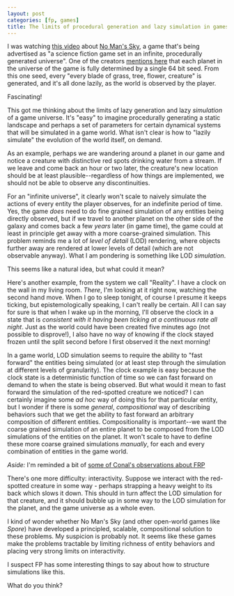 ```yaml
---
layout: post
categories: [fp, games]
title: The limits of procedural generation and lazy simulation in games
---
```


I was watching [this video](http://www.gamespot.com/videos/reality-check-how-does-no-mans-sky-actually-work/2300-6420148/) about [No Man's Sky](http://no-mans-sky.com/), a game that's being advertised as "a science fiction game set in an infinite, procedurally generated universe". One of the creators [mentions here](http://blog.us.playstation.com/2014/08/26/no-mans-sky-a-whole-universe-to-explore/) that each planet in the universe of the game is fully determined by a single 64 bit seed. From this one seed, every "every blade of grass, tree, flower, creature" is generated, and it's all done lazily, as the world is observed by the player.

Fascinating!

This got me thinking about the limits of lazy generation and lazy _simulation_ of a game universe. It's "easy" to imagine procedurally generating a static landscape and perhaps a set of parameters for certain dynamical systems that will be simulated in a game world. What isn't clear is how to "lazily simulate" the evolution of the world itself, on demand.

As an example, perhaps we are wandering around a planet in our game and notice a creature with distinctive red spots drinking water from a stream. If we leave and come back an hour or two later, the creature's new location should be at least plausible--regardless of how things are implemented, we should not be able to observe any discontinuities.

For an "infinite universe", it clearly won't scale to naively simulate the actions of every entity the player observes, for an indefinite period of time. Yes, the  game *does* need to do fine grained simulation of any entities being directly observed, but if we travel to another planet on the other side of the galaxy and comes back a few *years* later (in game time), the game could at least in principle get away with a more coarse-grained simulation. This problem reminds me a lot of _level of detail_ (LOD) rendering, where objects further away are rendered at lower levels of detail (which are not observable anyway). What I am pondering is something like LOD _simulation_.

This seems like a natural idea, but what could it mean?

Here's another example, from the system we call "Reality". I have a clock on the wall in my living room. _There_, I'm looking at it right now, watching the second hand move. When I go to sleep tonight, of course I presume it keeps ticking, but epistemologically speaking, I can't really be certain. All I can say for sure is that when I wake up in the morning, I'll observe the clock in a state that is _consistent with it having been ticking at a continuous rate all night_. Just as the world could have been created five minutes ago (not possible to disprove!), I also have no way of knowing if the clock stayed frozen until the split second before I first observed it the next morning!

In a game world, LOD simulation seems to require the ability to "fast forward" the entities being simulated (or at least step through the simulation at different levels of granularity). The clock example is easy because the clock state is a deterministic function of time so we can fast forward on demand to when the state is being observed. But what would it mean to fast forward the simulation of the red-spotted creature we noticed? I can certainly imagine some _ad hoc_ way of doing this for that particular entity, but I wonder if there is some _general_, _compositional_ way of describing behaviors such that we get the ability to fast forward an arbitrary composition of different entities. Compositionality is important--we want the coarse grained simulation of an entire planet to be composed from the LOD simulations of the entities on the planet. It won't scale to have to define these more coarse grained simulations *manually*, for each and every combination of entities in the game world.

_Aside:_ I'm reminded a bit of [some of Conal's observations about FRP](http://conal.net/blog/posts/garbage-collecting-the-semantics-of-frp)

There's one more difficulty: interactivity. Suppose we interact with the red-spotted creature in some way - perhaps strapping a heavy weight to its back which slows it down. This should in turn affect the LOD simulation for that creature, and it should bubble up in some way to the LOD simulation for the planet, and the game universe as a whole even.

I kind of wonder whether No Man's Sky (and other open-world games like _Spore_) have developed a principled, scalable, compositional solution to these problems. My suspicion is probably not. It seems like these games make the problems tractable by limiting richness of entity behaviors and placing very strong limits on interactivity.

I suspect FP has some interesting things to say about how to structure simulations like this.

What do you think?
